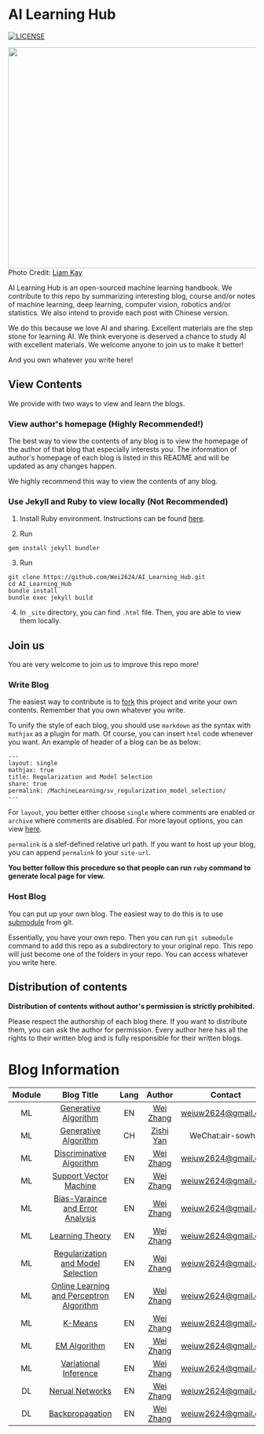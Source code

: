 # AI Learning Hub

[![LICENSE](https://img.shields.io/badge/license-MIT-lightgrey.svg)](https://raw.githubusercontent.com/Wei2624/AI_Learning_Hub/master/LICENSE)

<a href="url"><img src="https://raw.githubusercontent.com/Wei2624/AI_Learning_Hub/master/AI.jpg" align="left" height="450" width="900" ></a>

<br><br>
<br><br>

Photo Credit: [Liam Kay](https://www.thirdsector.co.uk/author/4626/Liam-Kay)


AI Learning Hub is an open-sourced machine learning handbook. We contribute to this repo by summarizing interesting blog, course and/or notes of machine learning, deep learning, computer vision, robotics and/or statistics. We also intend to provide each post with Chinese version. 

We do this because we love AI and sharing. Excellent materials are the step stone for learning AI. We think everyone is deserved a chance to study AI with excellent materials. We welcome anyone to join us to make it better! 

And you own whatever you write here! 

## View Contents

We provide with two ways to view and learn the blogs. 

### View author's homepage (Highly Recommended!)

The best way to view the contents of any blog is to view the homepage of the author of that blog that especially interests you. The information of author's homepage of each blog is listed in this README and will be updated as any changes happen. 

We highly recommend this way to view the contents of any blog. 

### Use Jekyll and Ruby to view locally (Not Recommended)

1. Install Ruby environment. Instructions can be found [here](https://jekyllrb.com/docs/installation/).

2. Run

```
gem install jekyll bundler
```

3. Run

```
git clone https://github.com/Wei2624/AI_Learning_Hub.git
cd AI_Learning_Hub
bundle install
bundle exec jekyll build
```

4. In `_site` directory, you can find `.html` file. Then, you are able to view them locally. 

## Join us

You are very welcome to join us to improve this repo more! 

### Write Blog

The easiest way to contribute is to [fork](https://help.github.com/articles/fork-a-repo/) this project and write your own contents. Remember that you own whatever you write. 

To unify the style of each blog, you should use `markdown` as the syntax with `mathjax` as a plugin for math. Of course, you can insert `html` code whenever you want. An example of header of a blog can be as below:

```
---
layout: single
mathjax: true
title: Regularization and Model Selection
share: true
permalink: /MachineLearning/sv_regularization_model_selection/
---
```

For `layout`, you better either choose `single` where comments are enabled or `archive` where comments are disabled. For more layout options, you can view [here](https://mmistakes.github.io/minimal-mistakes/docs/layouts/). 

`permalink` is a slef-defined relative url path. If you want to host up your blog, you can append `permalink` to your `site-url`. 

**You better follow this procedure so that people can run `ruby` command to generate local page for view.**


### Host Blog

You can put up your own blog. The easiest way to do this is to use [submodule](https://git-scm.com/book/en/v2/Git-Tools-Submodules) from git. 

Essentially, you have your own repo. Then you can run `git submodule` command to add this repo as a subdirectory to your original repo. This repo will just become one of the folders in your repo. You can access whatever you write here. 


## Distribution of contents

**Distribution of contents without author's permission is strictly prohibited.**

Please respect the authorship of each blog there. If you want to distribute them, you can ask the author for permission. Every author here has all the rights to their written blog and is fully responsible for their written blogs. 


# Blog Information

| Module | Blog Title | Lang | Author | Contact |
|:--------:|:------------:|:------:|:--------:|:---------:|
|ML|[Generative Algorithm](https://wei2624.github.io/MachineLearning/sv_generative_model/)|EN|[Wei Zhang](https://wei2624.github.io/)|weiuw2624@gmail.com|
|ML|[Generative Algorithm](https://air-yan.github.io/machine%20learning/Generative-Learning-Algorithm/)|CH|[Zishi Yan](https://air-yan.github.io/)|WeChat:air-sowhat|
|ML|[Discriminative Algorithm](https://wei2624.github.io/MachineLearning/sv_discriminative_model/)|EN|[Wei Zhang](https://wei2624.github.io/)|weiuw2624@gmail.com|
|ML|[Support Vector Machine](https://wei2624.github.io/MachineLearning/sv_svm/)|EN|[Wei Zhang](https://wei2624.github.io/)|weiuw2624@gmail.com|
|ML|[Bias-Varaince and Error Analysis](https://wei2624.github.io/MachineLearning/sv_bias_variance_tradeoff/)|EN|[Wei Zhang](https://wei2624.github.io/)|weiuw2624@gmail.com|
|ML|[Learning Theory ](https://wei2624.github.io/MachineLearning/sv_learning_theory/)|EN|[Wei Zhang](https://wei2624.github.io/)|weiuw2624@gmail.com|
|ML|[Regularization and Model Selection](https://wei2624.github.io/MachineLearning/sv_regularization_model_selection/)|EN|[Wei Zhang](https://wei2624.github.io/)|weiuw2624@gmail.com|
|ML|[Online Learning and Perceptron Algorithm](https://wei2624.github.io/MachineLearning/sv_online_learning_perceptron/)|EN|[Wei Zhang](https://wei2624.github.io/)|weiuw2624@gmail.com|
|ML|[K-Means](https://wei2624.github.io/MachineLearning/usv_kmeans/)|EN|[Wei Zhang](https://wei2624.github.io/)|weiuw2624@gmail.com|
|ML|[EM Algorithm](https://wei2624.github.io/MachineLearning/usv_em/)|EN|[Wei Zhang](https://wei2624.github.io/)|weiuw2624@gmail.com|
|ML|[Variational Inference](https://wei2624.github.io/MachineLearning/bayes_vi/)|EN|[Wei Zhang](https://wei2624.github.io/)|weiuw2624@gmail.com|
|DL|[Nerual Networks ](https://wei2624.github.io/MachineLearning/dl_neural_network/)|EN|[Wei Zhang](https://wei2624.github.io/)|weiuw2624@gmail.com|
|DL|[Backpropagation](https://wei2624.github.io/MachineLearning/dl_propagtion/)|EN|[Wei Zhang](https://wei2624.github.io/)|weiuw2624@gmail.com|

